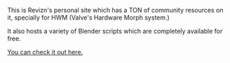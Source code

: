 This is Revizn's personal site which has a TON of community resources on it, specially for HWM (Valve's Hardware Morph system.)

It also hosts a variety of Blender scripts which are completely available for free.
  

[You can check it out here.](http://revzin.net/sfm.php)

